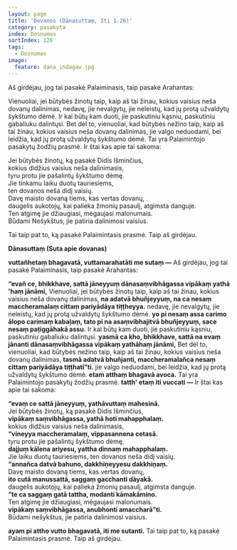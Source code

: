 ```yaml
---
layout: page
title: 'Dovanos (Dānasuttaṃ, Iti 1.26)'
category: pasakyta
index: Dosnumas
sortIndex: 126
tags:
  - Dosnumas
image:
  feature: dana_indagaw.jpg
---
```


Aš girdėjau, jog tai pasakė Palaiminasis, taip pasakė Arahantas:

Vienuoliai, jei būtybės žinotų taip, kaip aš tai žinau, kokius vaisius neša dovanų dalinimas, nedavę, jie nevalgytų, jie neleistų, kad jų protą užvaldytų šykštumo dėmė. Ir kai būtų kam duoti, jie paskutiniu kąsniu, paskutiniu gabaliuku dalintųsi. Bet dėl to, vienuoliai, kad būtybės nežino taip, kaip aš tai žinau, kokius vaisius neša dovanų dalinimas, jie valgo neduodami, bei leidžia, kad jų protą užvaldytų šykštumo dėmė. 
Tai yra Palaimintojo pasakytų žodžių prasmė. Ir štai kas apie tai sakoma:

Jei būtybės žinotų, ką pasakė Didis Išminčius,\
kokius didžius vaisius neša dalinimasis,\
tyru protu jie pašalintų šykštumo dėmę.\
Jie tinkamu laiku duotų tauriesiems, \
ten dovanos neša didį vaisių.\
Davę maisto dovaną tiems, kas vertas dovanų,\
daugelis aukotojų, kai palieka žmonių pasaulį, atgimsta danguje.\
Ten atgimę jie džiaugiasi, mėgaujasi malonumais.\
Būdami Nešykštus, jie patiria dalinimosi vaisius. 

Tai taip pat to, ką pasakė Palaimintasis prasmė. Taip aš girdėjau.

__Dānasuttaṃ (Suta apie dovanas)__

**vuttañhetaṃ bhagavatā, vuttamarahatāti me sutaṃ —** Aš girdėjau, jog tai pasakė Palaiminasis, taip pasakė Arahantas:

**“evañ ce, bhikkhave, sattā jāneyyuṃ dānasaṃvibhāgassa vipākaṃ yathā 'haṃ jānāmi,** Vienuoliai, jei būtybės žinotų taip, kaip aš tai žinau, kokius vaisius neša dovanų dalinimas, **na adatvā bhuñjeyyuṃ, na ca nesaṃ maccheramalaṃ cittaṃ pariyādāya tiṭṭheyya.** nedavę, jie nevalgytų, jie neleistų, kad jų protą užvaldytų šykštumo dėmė. **yo pi nesaṃ assa carimo ālopo carimaṃ kabaḷaṃ, tato pi na asaṃvibhajitvā bhuñjeyyuṃ, sace nesaṃ paṭiggāhakā assu.** Ir kai būtų kam duoti, jie paskutiniu kąsniu, paskutiniu gabaliuku dalintųsi. **yasmā ca kho, bhikkhave, sattā na evaṃ jānanti dānasaṃvibhāgassa vipākaṃ yathāhaṃ jānāmi,** Bet dėl to, vienuoliai, kad būtybės nežino taip, kaip aš tai žinau, kokius vaisius neša dovanų dalinimas, **tasmā adatvā bhuñjanti, maccheramalañca nesaṃ cittaṃ pariyādāya tiṭṭhatī”ti.** jie valgo neduodami, bei leidžia, kad jų protą užvaldytų šykštumo dėmė. **etam atthaṃ bhagavā avoca.** Tai yra Palaimintojo pasakytų žodžių prasmė. **tatth' etaṃ iti vuccati —** Ir štai kas apie tai sakoma:

**“evaṃ ce sattā jāneyyuṃ, yathāvuttaṃ mahesinā.**\
Jei būtybės žinotų, ką pasakė Didis Išminčius,\
**vipākaṃ saṃvibhāgassa, yathā hoti mahapphalaṃ.**\
kokius didžius vaisius neša dalinimasis,\
**“vineyya maccheramalaṃ, vippasannena cetasā.**\
tyru protu jie pašalintų šykštumo dėmę.\
**dajjuṃ kālena ariyesu, yattha dinnaṃ mahapphalaṃ.**\
Jie laiku duotų tauriesiems, ten dovanos neša didį vaisių.\
**“annañca datvā bahuno, dakkhiṇeyyesu dakkhiṇaṃ.**\
Davę maisto dovaną tiems, kas vertas dovanų,\
**ito cutā manussattā, saggaṃ gacchanti dāyakā.**\
daugelis aukotojų, kai palieka žmonių pasaulį, atgimsta danguje.\
**“te ca saggaṃ gatā tattha, modanti kāmakāmino.**\
Ten atgimę jie džiaugiasi, mėgaujasi malonumais.\
**vipākaṃ saṃvibhāgassa, anubhonti amaccharā”ti.**\
Būdami nešykštus, jie patiria dalinimosi vaisius.

**ayam pi attho vutto bhagavatā, iti me sutanti.**
Tai taip pat to, ką pasakė Palaimintasis prasmė. Taip aš girdėjau. 
